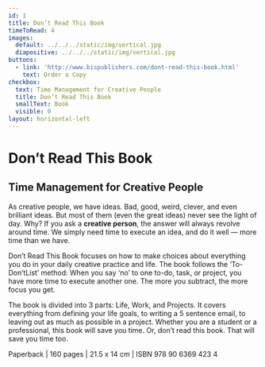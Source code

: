 ```yaml
---
id: 1
title: Don’t Read This Book
timeToRead: 4
images:
  default: ../../../static/img/vertical.jpg
  diapositive: ../../../static/img/vertical.jpg
buttons:
  - link: 'http://www.bispublishers.com/dont-read-this-book.html'
    text: Order a Copy
checkbox:
  text: Time Management for Creative People
  title: Don’t Read This Book
  smallText: Book
  visible: 0
layout: horizontal-left
---
```


# Don’t Read This Book

## Time <strong>Management</strong> for Creative People

As creative people, we have ideas. Bad, good, weird, clever, and even brilliant ideas. But most of them (even the great ideas) never see the light of day. Why? If you ask a <strong>creative person</strong>, the answer will always revolve around time. We simply need time to execute an idea, and do it well — more time than we have.

Don’t Read This Book focuses on how to make choices about everything you do in your daily creative practice and life. The book follows the ‘To-Don’tList’ method: When you say ‘no’ to one to-do, task, or project, you have more time to execute another one. The more you subtract, the more focus you get.

The book is divided into 3 parts: Life, Work, and Projects. It covers everything from defining your life goals, to writing a 5 sentence email, to leaving out as much as possible in a project. Whether you are a student or a professional, this book will save you time. Or, don’t read this book. That will save you time too.

Paperback | 160 pages | 21.5 x 14 cm | ISBN 978 90 6369 423 4
